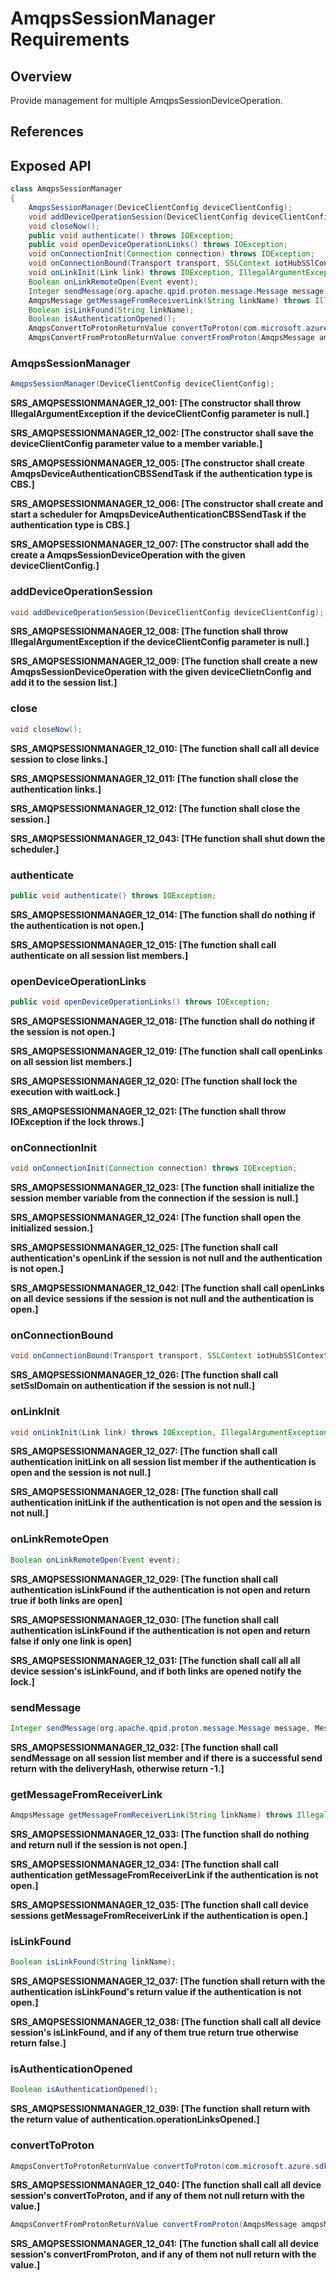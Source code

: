 # AmqpsSessionManager Requirements

## Overview

Provide management for multiple AmqpsSessionDeviceOperation.

## References

## Exposed API


```java
class AmqpsSessionManager
{
    AmqpsSessionManager(DeviceClientConfig deviceClientConfig);
    void addDeviceOperationSession(DeviceClientConfig deviceClientConfig);
    void closeNow();
    public void authenticate() throws IOException;
    public void openDeviceOperationLinks() throws IOException;
    void onConnectionInit(Connection connection) throws IOException;
    void onConnectionBound(Transport transport, SSLContext iotHubSSlContext);
    void onLinkInit(Link link) throws IOException, IllegalArgumentException;
    Boolean onLinkRemoteOpen(Event event);
    Integer sendMessage(org.apache.qpid.proton.message.Message message, MessageType messageType, IotHubConnectionString iotHubConnectionString) throws IOException;
    AmqpsMessage getMessageFromReceiverLink(String linkName) throws IllegalArgumentException, IOException;
    Boolean isLinkFound(String linkName);
    Boolean isAuthenticationOpened();
    AmqpsConvertToProtonReturnValue convertToProton(com.microsoft.azure.sdk.iot.device.Message message) throws IOException;
    AmqpsConvertFromProtonReturnValue convertFromProton(AmqpsMessage amqpsMessage, DeviceClientConfig deviceClientConfig) throws IOException;
```


### AmqpsSessionManager

```java
AmqpsSessionManager(DeviceClientConfig deviceClientConfig);
```

**SRS_AMQPSESSIONMANAGER_12_001: [**The constructor shall throw IllegalArgumentException if the deviceClientConfig parameter is null.**]**

**SRS_AMQPSESSIONMANAGER_12_002: [**The constructor shall save the deviceClientConfig parameter value to a member variable.**]**

**SRS_AMQPSESSIONMANAGER_12_005: [**The constructor shall create AmqpsDeviceAuthenticationCBSSendTask if the authentication type is CBS.**]**

**SRS_AMQPSESSIONMANAGER_12_006: [**The constructor shall create and start a scheduler for AmqpsDeviceAuthenticationCBSSendTask if the authentication type is CBS.**]**

**SRS_AMQPSESSIONMANAGER_12_007: [**The constructor shall add the create a AmqpsSessionDeviceOperation with the given deviceClientConfig.**]**


### addDeviceOperationSession

```java
void addDeviceOperationSession(DeviceClientConfig deviceClientConfig);
```

**SRS_AMQPSESSIONMANAGER_12_008: [**The function shall throw IllegalArgumentException if the deviceClientConfig parameter is null.**]**

**SRS_AMQPSESSIONMANAGER_12_009: [**The function shall create a new  AmqpsSessionDeviceOperation with the given deviceClietnConfig and add it to the session list.**]**


### close

```java
void closeNow();
```

**SRS_AMQPSESSIONMANAGER_12_010: [**The function shall call all device session to close links.**]**

**SRS_AMQPSESSIONMANAGER_12_011: [**The function shall close the authentication links.**]**

**SRS_AMQPSESSIONMANAGER_12_012: [**The function shall close the session.**]**

**SRS_AMQPSESSIONMANAGER_12_043: [**THe function shall shut down the scheduler.**]**


### authenticate

```java
public void authenticate() throws IOException;
```

**SRS_AMQPSESSIONMANAGER_12_014: [**The function shall do nothing if the authentication is not open.**]**

**SRS_AMQPSESSIONMANAGER_12_015: [**The function shall call authenticate on all session list members.**]**


### openDeviceOperationLinks

```java
public void openDeviceOperationLinks() throws IOException;
```

**SRS_AMQPSESSIONMANAGER_12_018: [**The function shall do nothing if the session is not open.**]**

**SRS_AMQPSESSIONMANAGER_12_019: [**The function shall call openLinks on all session list members.**]**

**SRS_AMQPSESSIONMANAGER_12_020: [**The function shall lock the execution with waitLock.**]**

**SRS_AMQPSESSIONMANAGER_12_021: [**The function shall throw IOException if the lock throws.**]**


### onConnectionInit

```java
void onConnectionInit(Connection connection) throws IOException;
```

**SRS_AMQPSESSIONMANAGER_12_023: [**The function shall initialize the session member variable from the connection if the session is null.**]**

**SRS_AMQPSESSIONMANAGER_12_024: [**The function shall open the initialized session.**]**

**SRS_AMQPSESSIONMANAGER_12_025: [**The function shall call authentication's openLink if the session is not null and the authentication is not open.**]**

**SRS_AMQPSESSIONMANAGER_12_042: [**The function shall call openLinks on all device sessions if the session is not null and the authentication is open.**]**


### onConnectionBound

```java
void onConnectionBound(Transport transport, SSLContext iotHubSSlContext);
```

**SRS_AMQPSESSIONMANAGER_12_026: [**The function shall call setSslDomain on authentication if the session is not null.**]**


### onLinkInit

```java
void onLinkInit(Link link) throws IOException, IllegalArgumentException;
```

**SRS_AMQPSESSIONMANAGER_12_027: [**The function shall call authentication initLink on all session list member if the authentication is open and the session is not null.**]**

**SRS_AMQPSESSIONMANAGER_12_028: [**The function shall call authentication initLink if the authentication is not open and the session is not null.**]**


### onLinkRemoteOpen

```java
Boolean onLinkRemoteOpen(Event event);
```

**SRS_AMQPSESSIONMANAGER_12_029: [**The function shall call authentication isLinkFound if the authentication is not open and return true if both links are open**]**

**SRS_AMQPSESSIONMANAGER_12_030: [**The function shall call authentication isLinkFound if the authentication is not open and return false if only one link is open**]**

**SRS_AMQPSESSIONMANAGER_12_031: [**The function shall call all all device session's isLinkFound, and if both links are opened notify the lock.**]**


### sendMessage

```java
Integer sendMessage(org.apache.qpid.proton.message.Message message, MessageType messageType, IotHubConnectionString iotHubConnectionString) throws IOException;
```

**SRS_AMQPSESSIONMANAGER_12_032: [**The function shall call sendMessage on all session list member and if there is a successful send return with the deliveryHash, otherwise return -1.**]**


### getMessageFromReceiverLink

```java
AmqpsMessage getMessageFromReceiverLink(String linkName) throws IllegalArgumentException, IOException;
```

**SRS_AMQPSESSIONMANAGER_12_033: [**The function shall do nothing and return null if the session is not open.**]**

**SRS_AMQPSESSIONMANAGER_12_034: [**The function shall call authentication getMessageFromReceiverLink if the authentication is not open.**]**

**SRS_AMQPSESSIONMANAGER_12_035: [**The function shall call device sessions getMessageFromReceiverLink if the authentication is open.**]**


### isLinkFound

```java
Boolean isLinkFound(String linkName);
```    

**SRS_AMQPSESSIONMANAGER_12_037: [**The function shall return with the authentication isLinkFound's return value if the authentication is not open.**]**

**SRS_AMQPSESSIONMANAGER_12_038: [**The function shall call all device session's isLinkFound, and if any of them true return true otherwise return false.**]**



### isAuthenticationOpened

```java
Boolean isAuthenticationOpened();
```    

**SRS_AMQPSESSIONMANAGER_12_039: [**The function shall return with the return value of authentication.operationLinksOpened.**]**


### convertToProton

```java
AmqpsConvertToProtonReturnValue convertToProton(com.microsoft.azure.sdk.iot.device.Message message) throws IOException;
```    

**SRS_AMQPSESSIONMANAGER_12_040: [**The function shall call all device session's convertToProton, and if any of them not null return with the value.**]**


```java
AmqpsConvertFromProtonReturnValue convertFromProton(AmqpsMessage amqpsMessage, DeviceClientConfig deviceClientConfig) throws IOException;
```    

**SRS_AMQPSESSIONMANAGER_12_041: [**The function shall call all device session's convertFromProton, and if any of them not null return with the value.**]**
